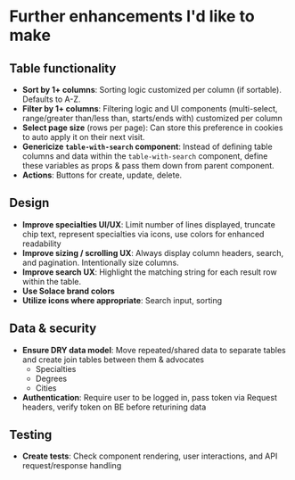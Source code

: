 # Further enhancements I'd like to make

## Table functionality
- **Sort by 1+ columns**: Sorting logic customized per column (if sortable). Defaults to A-Z.
- **Filter by 1+ columns**: Filtering logic and UI components (multi-select, range/greater than/less than, starts/ends with) customized per column
- **Select page size** (rows per page): Can store this preference in cookies to auto apply it on their next visit.
- **Genericize `table-with-search` component**: Instead of defining table columns and data within the `table-with-search` component, define these variables as props & pass them down from parent component.
- **Actions**: Buttons for create, update, delete.

## Design
- **Improve specialties UI/UX**: Limit number of lines displayed, truncate chip text, represent specialties via icons, use colors for enhanced readability
- **Improve sizing / scrolling UX**: Always display column headers, search, and pagination. Intentionally size columns.
- **Improve search UX**: Highlight the matching string for each result row within the table.
- **Use Solace brand colors**
- **Utilize icons where appropriate**: Search input, sorting

## Data & security
- **Ensure DRY data model**: Move repeated/shared data to separate tables and create join tables between them & advocates
  - Specialties
  - Degrees
  - Cities
- **Authentication**: Require user to be logged in, pass token via Request headers, verify token on BE before returining data

## Testing
- **Create tests**: Check component rendering, user interactions, and API request/response handling
